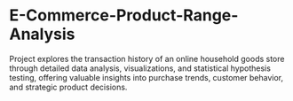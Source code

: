 # E-Commerce-Product-Range-Analysis
 Project explores the transaction history of an online household goods store through detailed data analysis, visualizations, and statistical hypothesis testing, offering valuable insights into purchase trends, customer behavior, and strategic product decisions.
